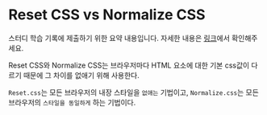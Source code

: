 # Reset CSS vs Normalize CSS

스터디 학습 기록에 제출하기 위한 요약 내용입니다. 자세한 내용은 [링크](https://doooodle932.tistory.com/67)에서 확인해주세요.

Reset CSS와 Normalize CSS는 브라우저마다 HTML 요소에 대한 기본 css값이 다르기 때문에 그 차이를 없애기 위해 사용한다.

`Reset.css`는 모든 브라우저의 내장 스타일을 `없애는` 기법이고, `Normalize.css`는 모든 브라우저의 `스타일을 동일하게` 하는 기법이다.
